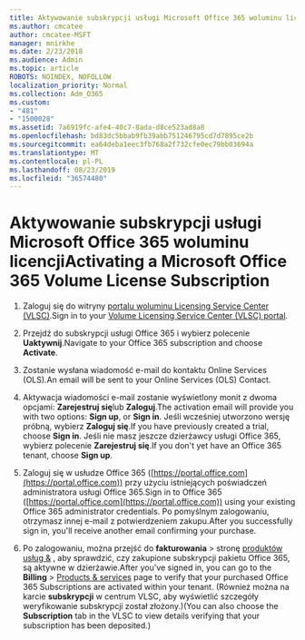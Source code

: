 ```yaml
---
title: Aktywowanie subskrypcji usługi Microsoft Office 365 woluminu licencji
ms.author: cmcatee
author: cmcatee-MSFT
manager: mnirkhe
ms.date: 2/23/2018
ms.audience: Admin
ms.topic: article
ROBOTS: NOINDEX, NOFOLLOW
localization_priority: Normal
ms.collection: Adm_O365
ms.custom:
- "481"
- "1500028"
ms.assetid: 7a6919fc-afe4-40c7-8ada-d8ce523ad8a8
ms.openlocfilehash: bd83dc5bbab9fb39abb751246795cd7d7895ce2b
ms.sourcegitcommit: ea64deba1eec3fb768a2f732cfe0ec79bb03694a
ms.translationtype: MT
ms.contentlocale: pl-PL
ms.lasthandoff: 08/23/2019
ms.locfileid: "36574480"
---
```

# <a name="activating-a-microsoft-office-365-volume-license-subscription"></a><span data-ttu-id="dbc7b-102">Aktywowanie subskrypcji usługi Microsoft Office 365 woluminu licencji</span><span class="sxs-lookup"><span data-stu-id="dbc7b-102">Activating a Microsoft Office 365 Volume License Subscription</span></span>

1. <span data-ttu-id="dbc7b-103">Zaloguj się do witryny [portalu woluminu Licensing Service Center (VLSC)](http://go.microsoft.com/fwlink/p/?LinkId=329762).</span><span class="sxs-lookup"><span data-stu-id="dbc7b-103">Sign in to your [Volume Licensing Service Center (VLSC) portal](http://go.microsoft.com/fwlink/p/?LinkId=329762).</span></span>

2. <span data-ttu-id="dbc7b-104">Przejdź do subskrypcji usługi Office 365 i wybierz polecenie **Uaktywnij**.</span><span class="sxs-lookup"><span data-stu-id="dbc7b-104">Navigate to your Office 365 subscription and choose **Activate**.</span></span>

3. <span data-ttu-id="dbc7b-105">Zostanie wysłana wiadomość e-mail do kontaktu Online Services (OLS).</span><span class="sxs-lookup"><span data-stu-id="dbc7b-105">An email will be sent to your Online Services (OLS) Contact.</span></span>

4. <span data-ttu-id="dbc7b-106">Aktywacja wiadomości e-mail zostanie wyświetlony monit z dwoma opcjami: **Zarejestruj się**lub **Zaloguj**.</span><span class="sxs-lookup"><span data-stu-id="dbc7b-106">The activation email will provide you with two options: **Sign up**, or **Sign in**.</span></span> <span data-ttu-id="dbc7b-107">Jeśli wcześniej utworzono wersję próbną, wybierz **Zaloguj się**.</span><span class="sxs-lookup"><span data-stu-id="dbc7b-107">If you have previously created a trial, choose **Sign in**.</span></span> <span data-ttu-id="dbc7b-108">Jeśli nie masz jeszcze dzierżawcy usługi Office 365, wybierz polecenie **Zarejestruj się**.</span><span class="sxs-lookup"><span data-stu-id="dbc7b-108">If you don't yet have an Office 365 tenant, choose **Sign up**.</span></span>

5. <span data-ttu-id="dbc7b-109">Zaloguj się w usłudze Office 365 ([https://portal.office.com](https://portal.office.com)) przy użyciu istniejących poświadczeń administratora usługi Office 365.</span><span class="sxs-lookup"><span data-stu-id="dbc7b-109">Sign in to Office 365 ([https://portal.office.com](https://portal.office.com)) using your existing Office 365 administrator credentials.</span></span> <span data-ttu-id="dbc7b-110">Po pomyślnym zalogowaniu, otrzymasz innej e-mail z potwierdzeniem zakupu.</span><span class="sxs-lookup"><span data-stu-id="dbc7b-110">After you successfully sign in, you'll receive another email confirming your purchase.</span></span>

6. <span data-ttu-id="dbc7b-111">Po zalogowaniu, można przejść do **fakturowania** \> stronę [produktów usług &](https://go.microsoft.com/fwlink/p/?linkid=842054) , aby sprawdzić, czy zakupione subskrypcji pakietu Office 365, są aktywne w dzierżawie.</span><span class="sxs-lookup"><span data-stu-id="dbc7b-111">After you've signed in, you can go to the **Billing** \> [Products & services](https://go.microsoft.com/fwlink/p/?linkid=842054) page to verify that your purchased Office 365 Subscriptions are activated within your tenant.</span></span> <span data-ttu-id="dbc7b-112">(Również można na karcie **subskrypcji** w centrum VLSC, aby wyświetlić szczegóły weryfikowanie subskrypcji został złożony.)</span><span class="sxs-lookup"><span data-stu-id="dbc7b-112">(You can also choose the **Subscription** tab in the VLSC to view details verifying that your subscription has been deposited.)</span></span>